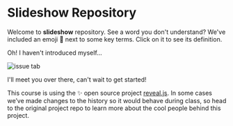 # Slideshow Repository

Welcome to **slideshow** repository. See a word you don't understand? We've included an emoji 📖 next to some key terms. Click on it to see its definition.

Oh! I haven't introduced myself...

![issue tab](https://lab.github.com/public/images/issue_tab.png)

I'll meet you over there, can't wait to get started!

This course is using the :sparkles: open source project [reveal.js](https://github.com/hakimel/reveal.js/). In some cases we’ve made changes to the history so it would behave during class, so head to the original project repo to learn more about the cool people behind this project.
